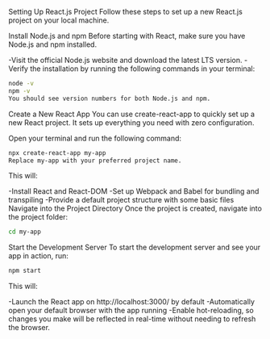 Setting Up React.js Project
Follow these steps to set up a new React.js project on your local machine.

Install Node.js and npm
Before starting with React, make sure you have Node.js and npm installed.

-Visit the official Node.js website and download the latest LTS version.
-Verify the installation by running the following commands in your terminal:
```bash
node -v
npm -v
You should see version numbers for both Node.js and npm.
```
Create a New React App
You can use create-react-app to quickly set up a new React project. It sets up everything you need with zero configuration.

Open your terminal and run the following command:

```bash
npx create-react-app my-app
Replace my-app with your preferred project name.
```
This will:

-Install React and React-DOM
-Set up Webpack and Babel for bundling and transpiling
-Provide a default project structure with some basic files
Navigate into the Project Directory
Once the project is created, navigate into the project folder:

```bash
cd my-app
```
Start the Development Server
To start the development server and see your app in action, run:

```bash
npm start
```
This will:

-Launch the React app on http://localhost:3000/ by default
-Automatically open your default browser with the app running
-Enable hot-reloading, so changes you make will be reflected in real-time without needing to refresh the browser.     